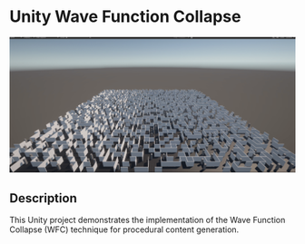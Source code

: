 # Unity Wave Function Collapse

![Preview](/screenshot.png)

## Description

This Unity project demonstrates the implementation of the Wave Function Collapse (WFC) technique for procedural content generation.
